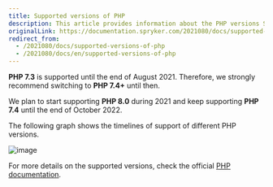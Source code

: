 ```yaml
---
title: Supported versions of PHP
description: This article provides information about the PHP versions Spryker supports.
originalLink: https://documentation.spryker.com/2021080/docs/supported-versions-of-php
redirect_from:
  - /2021080/docs/supported-versions-of-php
  - /2021080/docs/en/supported-versions-of-php
---
```


**PHP 7.3** is supported until the end of August 2021. Therefore, we strongly recommend switching to **PHP 7.4+** until then.

We plan to start supporting **PHP 8.0** during 2021 and keep supporting **PHP 7.4** until the end of October 2022.

The following graph shows the timelines of support of different PHP versions.

![image](https://confluence-connect.gliffy.net/embed/image/8af813e0-4448-4d59-825e-5e5be41bb4aa.png?utm_medium=live&utm_source=custom)

For more details on the supported versions, check the official [PHP documentation](https://www.php.net/supported-versions.php).

